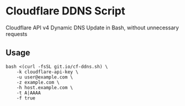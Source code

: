 # Cloudflare DDNS Script

Cloudflare API v4 Dynamic DNS Update in Bash, without unnecessary requests

## Usage

```shell
bash <(curl -fsSL git.io/cf-ddns.sh) \
    -k cloudflare-api-key \
    -u user@example.com \
    -z example.com \
    -h host.example.com \
    -t A|AAAA
    -f true
```
